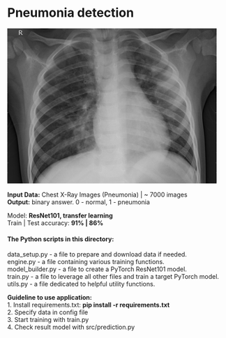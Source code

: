 # Pneumonia detection
<img src="https://github.com/mikkiRT/Computer_Vision/blob/main/pneumonia_detection/sample_pneumonia.jpeg?raw=true" width="480">

**Input Data:** Chest X-Ray Images (Pneumonia) | ~ 7000 images
<br />**Output:** binary answer. 0 - normal, 1 - pneumonia

Model: **ResNet101, transfer learning**
<br />Train | Test accuracy: **91% | 86%**

#### The Python scripts in this directory:
data_setup.py - a file to prepare and download data if needed.
<br />engine.py - a file containing various training functions.
<br />model_builder.py - a file to create a PyTorch ResNet101 model.
<br />train.py - a file to leverage all other files and train a target PyTorch model.
<br />utils.py - a file dedicated to helpful utility functions.

**Guideline to use application:**
<br />1. Install requirements.txt: **pip install -r requirements.txt**
<br />2. Specify data in config file
<br />3. Start training with train.py
<br />4. Check result model with src/prediction.py
